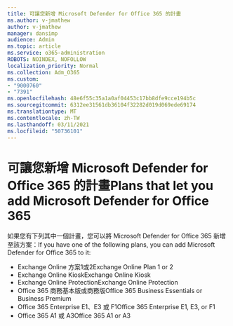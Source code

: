 ```yaml
---
title: 可讓您新增 Microsoft Defender for Office 365 的計畫
ms.author: v-jmathew
author: v-jmathew
manager: dansimp
audience: Admin
ms.topic: article
ms.service: o365-administration
ROBOTS: NOINDEX, NOFOLLOW
localization_priority: Normal
ms.collection: Adm_O365
ms.custom:
- "9000760"
- "7391"
ms.openlocfilehash: 48e6f55c35a1a0af04453c17bb8dfe9cce194b5c
ms.sourcegitcommit: 6312ee31561db36104f32282d019d069ede69174
ms.translationtype: MT
ms.contentlocale: zh-TW
ms.lasthandoff: 03/11/2021
ms.locfileid: "50736101"
---
```

# <a name="plans-that-let-you-add-microsoft-defender-for-office-365"></a><span data-ttu-id="7f8e8-102">可讓您新增 Microsoft Defender for Office 365 的計畫</span><span class="sxs-lookup"><span data-stu-id="7f8e8-102">Plans that let you add Microsoft Defender for Office 365</span></span>

<span data-ttu-id="7f8e8-103">如果您有下列其中一個計畫，您可以將 Microsoft Defender for Office 365 新增至該方案：</span><span class="sxs-lookup"><span data-stu-id="7f8e8-103">If you have one of the following plans, you can add Microsoft Defender for Office 365 to it:</span></span>

- <span data-ttu-id="7f8e8-104">Exchange Online 方案1或2</span><span class="sxs-lookup"><span data-stu-id="7f8e8-104">Exchange Online Plan 1 or 2</span></span>
- <span data-ttu-id="7f8e8-105">Exchange Online Kiosk</span><span class="sxs-lookup"><span data-stu-id="7f8e8-105">Exchange Online Kiosk</span></span>
- <span data-ttu-id="7f8e8-106">Exchange Online Protection</span><span class="sxs-lookup"><span data-stu-id="7f8e8-106">Exchange Online Protection</span></span>
- <span data-ttu-id="7f8e8-107">Office 365 商務基本版或商務版</span><span class="sxs-lookup"><span data-stu-id="7f8e8-107">Office 365 Business Essentials or Business Premium</span></span>
- <span data-ttu-id="7f8e8-108">Office 365 Enterprise E1、E3 或 F1</span><span class="sxs-lookup"><span data-stu-id="7f8e8-108">Office 365 Enterprise E1, E3, or F1</span></span>
- <span data-ttu-id="7f8e8-109">Office 365 A1 或 A3</span><span class="sxs-lookup"><span data-stu-id="7f8e8-109">Office 365 A1 or A3</span></span>
